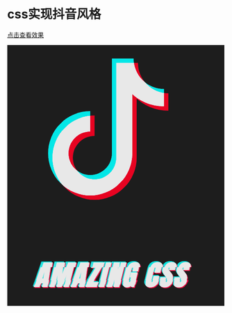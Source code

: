 # css实现抖音风格

[点击查看效果](https://icharlesz.github.io/amazing-css/TikTok-style/index.html)

![](https://raw.githubusercontent.com/iCharlesZ/FigureBed/master/img/amazing-css/TikTok-style.gif)
